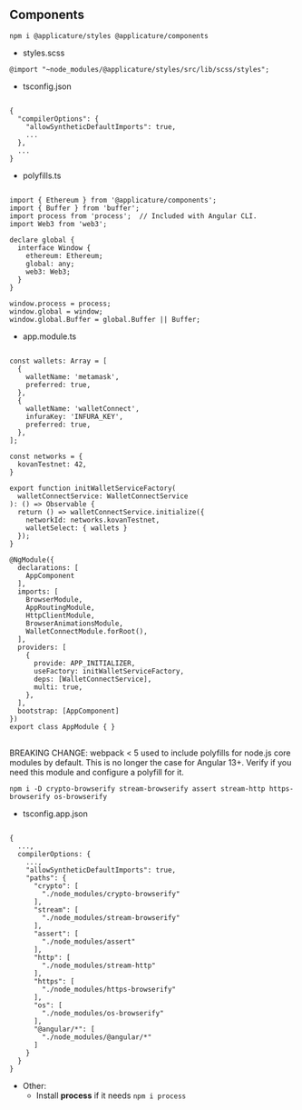 ## Components

`npm i @applicature/styles @applicature/components`

- styles.scss

<pre><code>@import "~node_modules/@applicature/styles/src/lib/scss/styles";</code></pre>

- tsconfig.json

<pre><code>
{
  "compilerOptions": {
    "allowSyntheticDefaultImports": true,
    ...
  },
  ...
}
</code></pre>

- polyfills.ts

<pre><code>
import { Ethereum } from '@applicature/components';
import { Buffer } from 'buffer';
import process from 'process';  // Included with Angular CLI.
import Web3 from 'web3';

declare global {
  interface Window {
    ethereum: Ethereum;
    global: any;
    web3: Web3;
  }
}

window.process = process;
window.global = window;
window.global.Buffer = global.Buffer || Buffer;
</code></pre>

- app.module.ts

<pre><code>
const wallets: Array<WalletModule | WalletInitOptions> = [
  {
    walletName: 'metamask',
    preferred: true,
  },
  {
    walletName: 'walletConnect',
    infuraKey: 'INFURA_KEY',
    preferred: true,
  },
];

const networks = {
  kovanTestnet: 42,
}

export function initWalletServiceFactory(
  walletConnectService: WalletConnectService
): () => Observable<void> {
  return () => walletConnectService.initialize({
    networkId: networks.kovanTestnet,
    walletSelect: { wallets }
  });
}

@NgModule({
  declarations: [
    AppComponent
  ],
  imports: [
    BrowserModule,
    AppRoutingModule,
    HttpClientModule,
    BrowserAnimationsModule,
    WalletConnectModule.forRoot(),
  ],
  providers: [
    {
      provide: APP_INITIALIZER,
      useFactory: initWalletServiceFactory,
      deps: [WalletConnectService],
      multi: true,
    },
  ],
  bootstrap: [AppComponent]
})
export class AppModule { }
</code>
</pre>

BREAKING CHANGE: webpack < 5 used to include polyfills for node.js core modules by default. This is no longer the case
for Angular 13+. Verify if you need this module and configure a polyfill for it.

`npm i -D crypto-browserify stream-browserify assert stream-http https-browserify os-browserify`

- tsconfig.app.json

<pre>
<code>
{
  ...,
  compilerOptions: {
    ...,
    "allowSyntheticDefaultImports": true,
    "paths": {
      "crypto": [
        "./node_modules/crypto-browserify"
      ],
      "stream": [
        "./node_modules/stream-browserify"
      ],
      "assert": [
        "./node_modules/assert"
      ],
      "http": [
        "./node_modules/stream-http"
      ],
      "https": [
        "./node_modules/https-browserify"
      ],
      "os": [
        "./node_modules/os-browserify"
      ],
      "@angular/*": [
        "./node_modules/@angular/*"
      ]
    }
  }
}
</code></pre>

- Other:
  - Install <strong>process</strong> if it needs `npm i process` 
